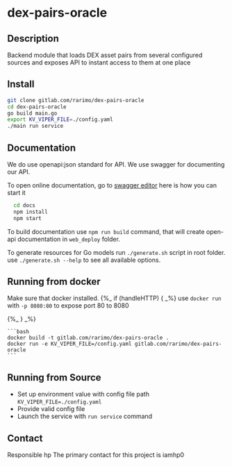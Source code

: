 # dex-pairs-oracle

## Description

Backend module that loads DEX asset pairs from several configured sources and exposes API to instant access to them at one place

## Install

  ```bash
  git clone gitlab.com/rarimo/dex-pairs-oracle
  cd dex-pairs-oracle
  go build main.go
  export KV_VIPER_FILE=./config.yaml
  ./main run service
  ```

## Documentation

We do use openapi:json standard for API. We use swagger for documenting our API.

To open online documentation, go to [swagger editor](http://localhost:8080/swagger-editor/) here is how you can start it
```bash
  cd docs
  npm install
  npm start
```
To build documentation use `npm run build` command,
that will create open-api documentation in `web_deploy` folder.

To generate resources for Go models run `./generate.sh` script in root folder.
use `./generate.sh --help` to see all available options.


## Running from docker 
  
Make sure that docker installed.
{%_ if (handleHTTP) { _%}
use `docker run ` with `-p 8080:80` to expose port 80 to 8080

{%_ } _%}

    ```bash
    docker build -t gitlab.com/rarimo/dex-pairs-oracle .
    docker run -e KV_VIPER_FILE=/config.yaml gitlab.com/rarimo/dex-pairs-oracle
    ```

## Running from Source

* Set up environment value with config file path `KV_VIPER_FILE=./config.yaml`
* Provide valid config file
* Launch the service with `run service` command





## Contact

Responsible hp
The primary contact for this project is  iamhp0
